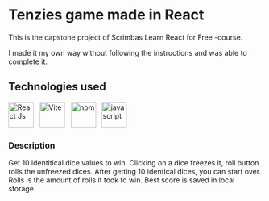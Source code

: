 # Tenzies game made in React

This is the capstone project of Scrimbas Learn React for Free -course.

I made it my own way without following the instructions and was able to complete it.

## Technologies used

<div>
<img src="https://upload.wikimedia.org/wikipedia/commons/a/a7/React-icon.svg" alt="React Js" width="50px" height="50px"/>
&nbsp;
<img src="https://upload.wikimedia.org/wikipedia/commons/f/f1/Vitejs-logo.svg" alt="Vite" width="50px" height="50px"/>
&nbsp;
<img src="https://raw.githubusercontent.com/npm/logos/cc343d8c50139f645d165aedfe4d375240599fd1/npm%20logo/npm-logo-red.svg" alt="npm" width="50px" height="50px" />
&nbsp;
<img src="https://upload.wikimedia.org/wikipedia/commons/6/6a/JavaScript-logo.png" alt="javascript" width="50px" height="50px" />
</div>

### Description

Get 10 identitical dice values to win.
Clicking on a dice freezes it, roll button rolls the unfreezed dices.
After getting 10 identical dices, you can start over.
Rolls is the amount of rolls it took to win.
Best score is saved in local storage.
